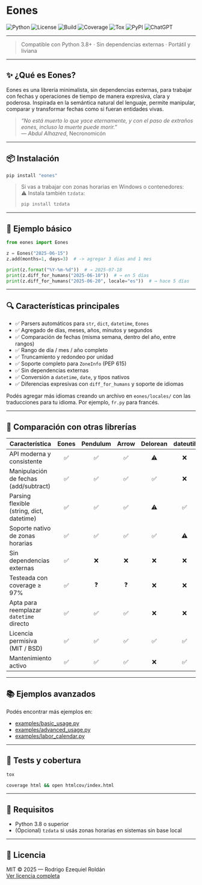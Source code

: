 # Eones
![Python](https://img.shields.io/badge/Python-3.8+-yellow?style=for-the-badge&logo=python)
![License](https://img.shields.io/badge/License-MIT-yellow?style=for-the-badge)
![Build](https://img.shields.io/badge/Build-manual-green?style=for-the-badge)
![Coverage](https://img.shields.io/badge/Coverage-97%25-blue?style=for-the-badge)
![Tox](https://img.shields.io/badge/Tested%20with-tox-yellowgreen?style=for-the-badge)
![PyPI](https://img.shields.io/pypi/v/eones?style=for-the-badge)
![ChatGPT](https://img.shields.io/badge/ChatGPT-Collaborator-lightgrey?style=for-the-badge&logo=openai)

---

> Compatible con Python 3.8+ · Sin dependencias externas · Portátil y liviana

---

## ✨ ¿Qué es Eones?

Eones es una librería minimalista, sin dependencias externas, para trabajar con fechas y operaciones de tiempo de manera expresiva, clara y poderosa. Inspirada en la semántica natural del lenguaje, permite manipular, comparar y transformar fechas como si fueran entidades vivas.

> *“No está muerto lo que yace eternamente, y con el paso de extraños eones, incluso la muerte puede morir.”*  
> — *Abdul Alhazred*, Necronomicón

---

## 📦 Instalación

```bash
pip install "eones"
```

> Si vas a trabajar con zonas horarias en Windows o contenedores:  
> ⚠️ Instala también `tzdata`:
> ```bash
> pip install tzdata
> ```

---

## 🧪 Ejemplo básico

```python
from eones import Eones

z = Eones("2025-06-15")
z.add(months=1, days=3)  # -> agregar 3 dias and 1 mes

print(z.format("%Y-%m-%d"))  # → 2025-07-18
print(z.diff_for_humans("2025-06-10"))  # → en 5 días
print(z.diff_for_humans("2025-06-20", locale="es"))  # → hace 5 días
```

---

## 🔍 Características principales

- ✅ Parsers automáticos para `str`, `dict`, `datetime`, `Eones`
- ✅ Agregado de días, meses, años, minutos y segundos
- ✅ Comparación de fechas (misma semana, dentro del año, entre rangos)
- ✅ Rango de día / mes / año completo
- ✅ Truncamiento y redondeo por unidad
- ✅ Soporte completo para `ZoneInfo` (PEP 615)
- ✅ Sin dependencias externas
- ✅ Conversión a `datetime`, `date`, y tipos nativos
- ✅ Diferencias expresivas con `diff_for_humans` y soporte de idiomas

Podés agregar más idiomas creando un archivo en `eones/locales/` con las
traducciones para tu idioma. Por ejemplo, `fr.py` para francés.

---

## 🧾 Comparación con otras librerías

| Característica                            | Eones | Pendulum | Arrow | Delorean | dateutil | pytz |
|-------------------------------------------|:-----:|:--------:|:-----:|:--------:|:--------:|:----:|
| API moderna y consistente                  | ✅    | ✅        | ✅    | ⚠️        | ❌        | ❌   |
| Manipulación de fechas (add/subtract)     | ✅    | ✅        | ✅    | ✅        | ❌        | ❌   |
| Parsing flexible (string, dict, datetime) | ✅    | ✅        | ✅    | ⚠️        | ✅        | ❌   |
| Soporte nativo de zonas horarias          | ✅    | ✅        | ✅    | ✅        | ⚠️        | ✅   |
| Sin dependencias externas                 | ✅    | ❌        | ❌    | ❌        | ❌        | ❌   |
| Testeada con coverage ≥ 97%               | ✅    | ❓        | ❓    | ❌        | ❌        | ❌   |
| Apta para reemplazar `datetime` directo   | ✅    | ✅        | ✅    | ❌        | ❌        | ❌   |
| Licencia permisiva (MIT / BSD)            | ✅    | ✅        | ✅    | ✅        | ✅        | ✅   |
| Mantenimiento activo                      | ✅    | ✅        | ✅    | ❌        | ✅        | ⚠️   |

---

## 📚 Ejemplos avanzados

Podés encontrar más ejemplos en:

- [examples/basic_usage.py](examples/basic_usage.py)
- [examples/advanced_usage.py](examples/advanced_usage.py)
- [examples/labor_calendar.py](examples/labor_calendar.py)

---

## 🔧 Tests y cobertura

```bash
tox
```

```bash
coverage html && open htmlcov/index.html
```

---

## 📖 Requisitos

- Python 3.8 o superior
- (Opcional) `tzdata` si usás zonas horarias en sistemas sin base local

---

## 📝 Licencia

MIT © 2025 — Rodrigo Ezequiel Roldán  
[Ver licencia completa](LICENSE.md)
